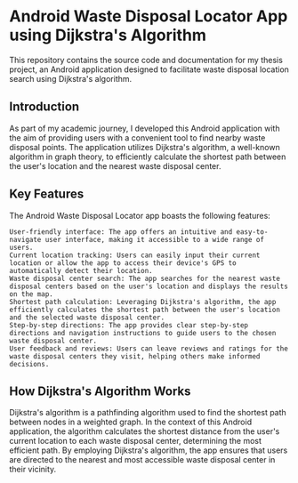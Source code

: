 # Android Waste Disposal Locator App using Dijkstra's Algorithm
This repository contains the source code and documentation for my thesis project, an Android application designed to facilitate waste disposal location search using Dijkstra's algorithm.

## Introduction
As part of my academic journey, I developed this Android application with the aim of providing users with a convenient tool to find nearby waste disposal points. The application utilizes Dijkstra's algorithm, a well-known algorithm in graph theory, to efficiently calculate the shortest path between the user's location and the nearest waste disposal center.

## Key Features

The Android Waste Disposal Locator app boasts the following features:

    User-friendly interface: The app offers an intuitive and easy-to-navigate user interface, making it accessible to a wide range of users.
    Current location tracking: Users can easily input their current location or allow the app to access their device's GPS to automatically detect their location.
    Waste disposal center search: The app searches for the nearest waste disposal centers based on the user's location and displays the results on the map.
    Shortest path calculation: Leveraging Dijkstra's algorithm, the app efficiently calculates the shortest path between the user's location and the selected waste disposal center.
    Step-by-step directions: The app provides clear step-by-step directions and navigation instructions to guide users to the chosen waste disposal center.
    User feedback and reviews: Users can leave reviews and ratings for the waste disposal centers they visit, helping others make informed decisions.

## How Dijkstra's Algorithm Works

Dijkstra's algorithm is a pathfinding algorithm used to find the shortest path between nodes in a weighted graph. In the context of this Android application, the algorithm calculates the shortest distance from the user's current location to each waste disposal center, determining the most efficient path. By employing Dijkstra's algorithm, the app ensures that users are directed to the nearest and most accessible waste disposal center in their vicinity.
